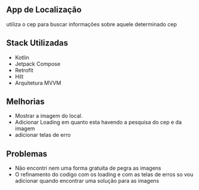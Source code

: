 ## App de Localização 
utiliza o cep para buscar informações sobre aquele determinado cep

## Stack Utilizadas
- Kotlin
- Jetpack Compose
- Retrofit
- Hilt
- Arquitetura MVVM


## Melhorias 
- Mostrar a imagem do local.
- Adicionar Loading em quanto esta havendo a pesquisa do cep e da imagem 
- adicionar telas de erro

## Problemas 
- Não encontri nem uma forma gratuita de pegra as imagens
- O refinamento do codigo com os loading e com as telas de erros so vou adicionar quando encontrar uma solução para as imagens 

